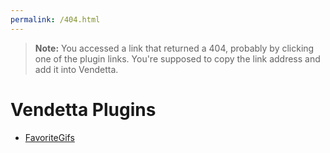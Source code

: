 ```yaml
---
permalink: /404.html
---
```

> **Note:** You accessed a link that returned a 404, probably by clicking one of the plugin links. You're supposed to copy the link address and add it into Vendetta.

# Vendetta Plugins
- [FavoriteGifs](https://vd-plugins.github.io/proxy/castdrian.github.io/vendetta-plugins/favorite-gifs)

